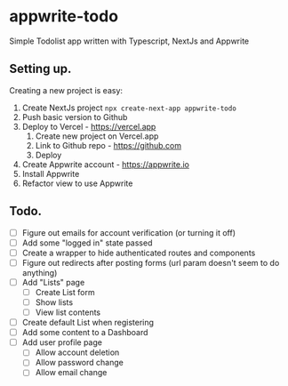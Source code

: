 # appwrite-todo
Simple Todolist app written with Typescript, NextJs and Appwrite





## Setting up.

Creating a new project is easy:
1. Create NextJs project `npx create-next-app appwrite-todo`
2. Push basic version to Github
3. Deploy to Vercel - https://vercel.app
   1. Create new project on Vercel.app
   2. Link to Github repo - https://github.com
   3. Deploy
4. Create Appwrite account - https://appwrite.io
5. Install Appwrite
6. Refactor view to use Appwrite


## Todo.

- [ ] Figure out emails for account verification (or turning it off)
- [ ] Add some "logged in" state passed
- [ ] Create a wrapper to hide authenticated routes and components
- [ ] Figure out redirects after posting forms (url param doesn't seem to do anything)
- [ ] Add "Lists" page
  - [ ] Create List form
  - [ ] Show lists
  - [ ] View list contents
- [ ] Create default List when registering
- [ ] Add some content to a Dashboard
- [ ] Add user profile page
  - [ ] Allow account deletion
  - [ ] Allow password change
  - [ ] Allow email change